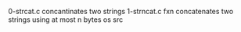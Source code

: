 0-strcat.c  concantinates two strings
1-strncat.c  fxn concatenates two strings using at most n bytes os src
